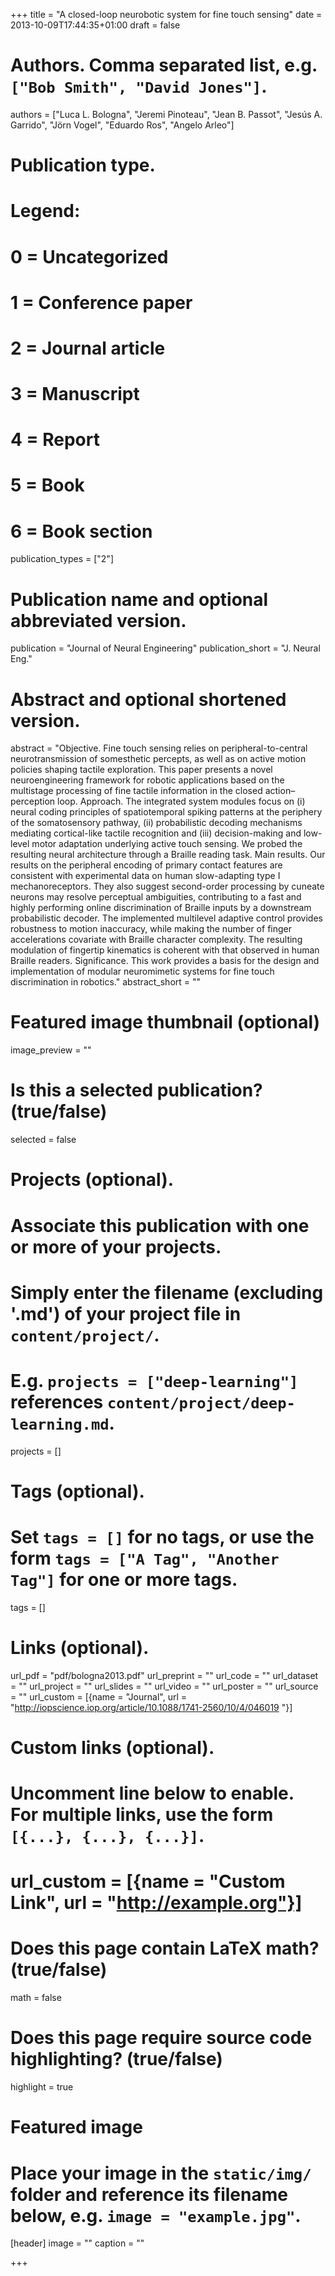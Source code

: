 +++
title = "A closed-loop neurobotic system for fine touch sensing"
date = 2013-10-09T17:44:35+01:00
draft = false

# Authors. Comma separated list, e.g. `["Bob Smith", "David Jones"]`.
authors = ["Luca L. Bologna", "Jeremi Pinoteau", "Jean B. Passot", "Jesús A. Garrido", "Jörn Vogel", "Eduardo Ros", "Angelo Arleo"]

# Publication type.
# Legend:
# 0 = Uncategorized
# 1 = Conference paper
# 2 = Journal article
# 3 = Manuscript
# 4 = Report
# 5 = Book
# 6 = Book section
publication_types = ["2"]

# Publication name and optional abbreviated version.
publication = "Journal of Neural Engineering"
publication_short = "J. Neural Eng."

# Abstract and optional shortened version.
abstract = "Objective. Fine touch sensing relies on peripheral-to-central neurotransmission of somesthetic percepts, as well as on active motion policies shaping tactile exploration. This paper presents a novel neuroengineering framework for robotic applications based on the multistage processing of fine tactile information in the closed action–perception loop. Approach. The integrated system modules focus on (i) neural coding principles of spatiotemporal spiking patterns at the periphery of the somatosensory pathway, (ii) probabilistic decoding mechanisms mediating cortical-like tactile recognition and (iii) decision-making and low-level motor adaptation underlying active touch sensing. We probed the resulting neural architecture through a Braille reading task. Main results. Our results on the peripheral encoding of primary contact features are consistent with experimental data on human slow-adapting type I mechanoreceptors. They also suggest second-order processing by cuneate neurons may resolve perceptual ambiguities, contributing to a fast and highly performing online discrimination of Braille inputs by a downstream probabilistic decoder. The implemented multilevel adaptive control provides robustness to motion inaccuracy, while making the number of finger accelerations covariate with Braille character complexity. The resulting modulation of fingertip kinematics is coherent with that observed in human Braille readers. Significance. This work provides a basis for the design and implementation of modular neuromimetic systems for fine touch discrimination in robotics."
abstract_short = ""

# Featured image thumbnail (optional)
image_preview = ""

# Is this a selected publication? (true/false)
selected = false

# Projects (optional).
#   Associate this publication with one or more of your projects.
#   Simply enter the filename (excluding '.md') of your project file in `content/project/`.
#   E.g. `projects = ["deep-learning"]` references `content/project/deep-learning.md`.
projects = []

# Tags (optional).
#   Set `tags = []` for no tags, or use the form `tags = ["A Tag", "Another Tag"]` for one or more tags.
tags = []

# Links (optional).
url_pdf = "pdf/bologna2013.pdf"
url_preprint = ""
url_code = ""
url_dataset = ""
url_project = ""
url_slides = ""
url_video = ""
url_poster = ""
url_source = ""
url_custom = [{name = "Journal", url = "http://iopscience.iop.org/article/10.1088/1741-2560/10/4/046019 "}]

# Custom links (optional).
#   Uncomment line below to enable. For multiple links, use the form `[{...}, {...}, {...}]`.
# url_custom = [{name = "Custom Link", url = "http://example.org"}]

# Does this page contain LaTeX math? (true/false)
math = false

# Does this page require source code highlighting? (true/false)
highlight = true

# Featured image
# Place your image in the `static/img/` folder and reference its filename below, e.g. `image = "example.jpg"`.
[header]
image = ""
caption = ""

+++

